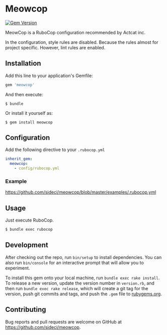 # Meowcop

[![Gem Version](https://badge.fury.io/rb/meowcop.svg)](https://badge.fury.io/rb/meowcop)

MeowCop is a RuboCop configuration recommended by Actcat inc.

In the configuration, style rules are disabled. Because the rules almost for project specific.
However, lint rules are enabled.

## Installation

Add this line to your application's Gemfile:

```ruby
gem 'meowcop'
```

And then execute:

    $ bundle

Or install it yourself as:

    $ gem install meowcop

## Configuration

Add the following directive to your `.rubocop.yml`

```yaml
inherit_gem:
  meowcop:
    - config/rubocop.yml
```

### Example

https://github.com/sideci/meowcop/blob/master/examples/.rubocop.yml


## Usage

Just execute RuboCop.

```sh
$ bundle exec rubocop
```



## Development

After checking out the repo, run `bin/setup` to install dependencies. You can also run `bin/console` for an interactive prompt that will allow you to experiment.

To install this gem onto your local machine, run `bundle exec rake install`. To release a new version, update the version number in `version.rb`, and then run `bundle exec rake release`, which will create a git tag for the version, push git commits and tags, and push the `.gem` file to [rubygems.org](https://rubygems.org).

## Contributing

Bug reports and pull requests are welcome on GitHub at https://github.com/sideci/meowcop.
